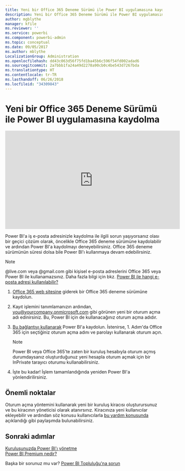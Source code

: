 ```yaml
---
title: Yeni bir Office 365 Deneme Sürümü ile Power BI uygulamasına kaydolma
description: Yeni bir Office 365 Deneme Sürümü ile Power BI uygulamasına kaydolma
author: mgblythe
manager: kfile
ms.reviewer: ''
ms.service: powerbi
ms.component: powerbi-admin
ms.topic: conceptual
ms.date: 09/05/2017
ms.author: mblythe
LocalizationGroup: Administration
ms.openlocfilehash: dd43c063d56f75fd1ba45b6c596f54fd002adad6
ms.sourcegitcommit: 2a7bbb1fa24a49d2278a90cb0c4be543d7267bda
ms.translationtype: HT
ms.contentlocale: tr-TR
ms.lasthandoff: 06/26/2018
ms.locfileid: "34309843"
---
```

# <a name="signing-up-for-power-bi-with-a-new-office-365-trial"></a>Yeni bir Office 365 Deneme Sürümü ile Power BI uygulamasına kaydolma
<iframe width="560" height="315" src="https://www.youtube.com/embed/gbSuFST-Nx4?showinfo=0" frameborder="0" allowfullscreen></iframe>

Power BI'a iş e-posta adresinizle kaydolma ile ilgili sorun yaşıyorsanız olası bir geçici çözüm olarak, öncelikle Office 365 deneme sürümüne kaydolabilir ve ardından Power BI'a kaydolmayı deneyebilirsiniz.  Office 365 deneme sürümünün süresi dolsa bile Power BI'ı kullanmaya devam edebilirsiniz.

> [!NOTE]
> @live.com veya @gmail.com gibi kişisel e-posta adreslerini Office 365 veya Power BI ile kullanamazsınız. Daha fazla bilgi için bkz. [Power BI ile hangi e-posta adresi kullanılabilir?](service-self-service-signup-for-power-bi.md#what-email-address-can-be-used-with-power-bi)
> 
> 

1. [Office 365 web sitesine](https://go.microsoft.com/fwlink/p/?LinkID=403802) giderek bir Office 365 deneme sürümüne kaydolun.
2. Kayıt işlemini tanımlamanızın ardından, you@yourcompany.onmicrosoft.com gibi görünen yeni bir oturum açma adı edinirsiniz.  Bu, Power BI için de kullanacağınız oturum açma adıdır.
3. [Bu bağlantıyı kullanarak](https://portal.office.com/Start/Confirm?Sku=a403ebcc-fae0-4ca2-8c8c-7a907fd6c235&ru=https%3A%2F%2Fapp.powerbi.com%3FredirectedFromSignup%3D1%26noSignUpCheck%3D1) Power BI'a kaydolun.  İstenirse, 1. Adım'da Office 365 için seçtiğiniz oturum açma adını ve parolayı kullanarak oturum açın.
   
   > [!NOTE]
   > Power BI veya Office 365'te zaten bir kuruluş hesabıyla oturum açmış durumdaysanız oluşturduğunuz yeni hesapla oturum açmak için bir InPrivate tarayıcı oturumu kullanabilirsiniz.
   > 
   > 
4. İşte bu kadar!  İşlem tamamlandığında yeniden Power BI'a yönlendirilirsiniz.

## <a name="important-considerations"></a>Önemli noktalar
Oturum açma yöntemini kullanarak yeni bir kuruluş kiracısı oluşturursunuz ve bu kiracının yöneticisi olarak atanırsınız. Kiracınıza yeni kullanıcılar ekleyebilir ve ardından söz konusu kullanıcılarla [bu yardım konusunda](https://support.office.com/en-sg/article/Add-users-individually-to-Office-365---Admin-Help-1970f7d6-03b5-442f-b385-5880b9c256ec?ui=en-US&rs=en-SG&ad=SG) açıklandığı gibi paylaşımda bulunabilirsiniz.

## <a name="next-steps"></a>Sonraki adımlar
[Kuruluşunuzda Power BI'ı yönetme](service-admin-administering-power-bi-in-your-organization.md)  
[Power BI Premium nedir?](service-premium.md)  

Başka bir sorunuz mu var? [Power BI Topluluğu'na sorun](http://community.powerbi.com/)

